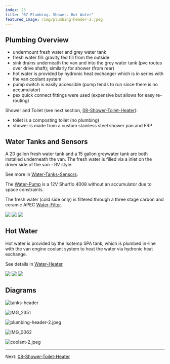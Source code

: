 ```yaml
---
index: 23
title: "07 Plumbing. Shower. Hot Water"
featured_image: /img/plumbing-header-2.jpeg
---
```


## Plumbing Overview
- undermount fresh water and grey water tank
- fresh water fill: gravity fed fill from the outside 
- sink drains underneath the van and into the grey water tank (pvc routes over drive shaft); similarly for shower (from rear)
- hot water is provided by hydronic heat exchanger which is in series with the van coolant system
- pump switch is easily accessible (pump tends to run since there is no accumulator)
- pex quick connect fittings were used (expensive but allows for easy re-routing)

Shower and Toilet (see next section, [08-Shower-Toilet-Heater](08-Shower-Toilet-Heater.md)):
- toilet is a composting toilet (no plumbing)
- shower is made from a custom stainless steel shower pan and FRP

## Water Tanks and Sensors

A 20 gallon fresh water tank and a 15 gallon greywater tank are both installed underneath the van. The fresh water is filled via a inlet on the driver side of the van - RV style. 

See more in [Water-Tanks-Sensors](Water-Tanks-Sensors.md).

The [Water-Pump](Water-Pump.md) is a 12V Shurflo 4008 without an accumulator due to space constraints. 

The fresh water (cold side only) is filtered through a three stage carbon and ceramic APEC [Water-Filter](Water-Filter.md).

<div class='gallery' data-columns='3'>
	<img src="/img/water-filter-header.jpg">
	<img src="/img/pump-header.jpeg">
	<img src="/img/plumbing-header-2.jpeg">
</div>

## Hot Water

Hot water is provided by the Isotemp SPA tank, which is plumbed in-line with the van engine coolant system to heat the water via hydronic heat exchange. 

See details in  [Water-Heater](Water-Heater.md)

<div class='gallery' data-columns='3'>
	<img src="/img/IMG_2354.jpg">
	<img src="/img/hot-water-header.jpg">
	<img src="/img/coolant-hose-heater-routing.png">
</div>

## Diagrams

![tanks-header](img/tanks-header.png)

![IMG_2351](img/IMG_2351.jpg)

![plumbing-header-2.jpeg](img/plumbing-header-2.jpeg)

![IMG_0062](img/IMG_0062.jpeg)

![coolant-2.jpeg](img/coolant-2.jpeg)

---

Next: [08-Shower-Toilet-Heater](08-Shower-Toilet-Heater.md)
